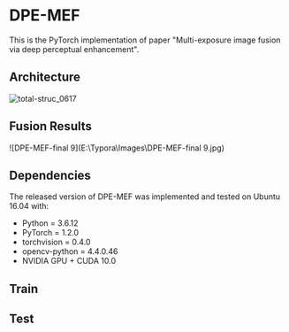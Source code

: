 # DPE-MEF

This is the PyTorch implementation of paper "Multi-exposure image fusion via deep perceptual enhancement".

## Architecture

![total-struc_0617](E:\Typora\Images\total-struc_0617-1624595772846.png)

## Fusion Results

![DPE-MEF-final 9](E:\Typora\Images\DPE-MEF-final 9.jpg)

## Dependencies

The released version of DPE-MEF was implemented and tested on Ubuntu 16.04 with:

- Python = 3.6.12
- PyTorch = 1.2.0
- torchvision = 0.4.0
- opencv-python = 4.4.0.46
- NVIDIA GPU + CUDA 10.0

## Train



## Test

